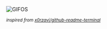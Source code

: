 <div align="justify">
<picture>
    <source media="(prefers-color-scheme: dark)" srcset="https://i.ibb.co/R46VQt4r/output-gif.gif">
    <source media="(prefers-color-scheme: light)" srcset="https://i.ibb.co/R46VQt4r/output-gif.gif">
    <img alt="GIFOS" src="https://i.ibb.co/R46VQt4r/output-gif.gif">
</picture>

<sub><i>inspired from [x0rzavi/github-readme-terminal](https://github.com/x0rzavi/github-readme-terminal)</i></sub>

</div>

<!-- Image deletion URL: https://ibb.co/G3MbCG3Y/b47ff675a63b1914f22d9d62e0c0d0c3 -->